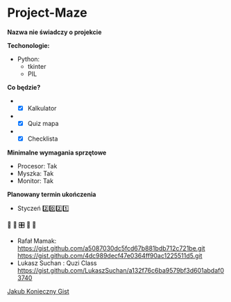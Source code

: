 # Project-Maze
**Nazwa nie świadczy o projekcie**

**Techonologie:**
* Python: 
  * tkinter
  * PIL
  
**Co będzie?**
* - [x] Kalkulator
* - [x] Quiz mapa
* - [x] Checklista

**Minimalne wymagania sprzętowe**
* Procesor: Tak
* Myszka: Tak
* Monitor: Tak

**Planowany termin ukończenia**
* Styczeń :two::zero::two::one:

&#x1F34E; &#x1F4D7; &#x1F39B; &#x1f40b; &#x1F43D; 
 
* Rafał Mamak: https://gist.github.com/a5087030dc5fcd67b881bdb712c721be.git
https://gist.github.com/4dc989decf47e0364ff90ac1225511d5.git
* Lukasz Suchan : Quzi Class https://gist.github.com/LukaszSuchan/a132f76c6ba9579bf3d601abdaf03740

[Jakub Konieczny Gist](https://gist.github.com/d912092924ce16955cd46b8cb6d95009.git)





